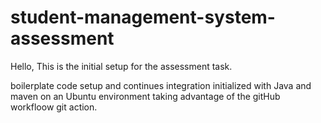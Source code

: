 # student-management-system-assessment

Hello, This is the initial setup for the assessment task.

boilerplate code setup and continues integration initialized with Java and maven on an Ubuntu environment taking advantage of the gitHub workfloow git action.
